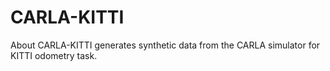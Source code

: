 # CARLA-KITTI
About CARLA-KITTI generates synthetic data from the CARLA simulator for KITTI odometry task.
